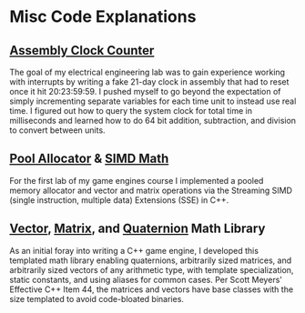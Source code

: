 # Misc Code Explanations

## [Assembly Clock Counter](lab6.asm)
The goal of my electrical engineering lab was to gain experience working with interrupts by writing a fake 21-day clock in assembly that had to reset once it hit 20:23:59:59. I pushed myself to go beyond the expectation of simply incrementing separate variables for each time unit to instead use real time. I figured out how to query the system clock for total time in milliseconds and learned how to do 64 bit addition, subtraction, and division to convert between units.

## [Pool Allocator](PoolAlloc.h) & [SIMD Math](SimdMath.h)
For the first lab of my game engines course I implemented a pooled memory allocator and vector and matrix operations via the Streaming SIMD (single instruction, multiple data) Extensions (SSE) in C++.

## [Vector](Vector.h), [Matrix](Matrix.h), and [Quaternion](Quaternion.h) Math Library
As an initial foray into writing a C++ game engine, I developed this templated math library enabling quaternions, arbitrarily sized matrices, and arbitrarily sized vectors of any arithmetic type, with template specialization, static constants, and using aliases for common cases. Per Scott Meyers' Effective C++ Item 44, the matrices and vectors have base classes with the size templated to avoid code-bloated binaries.